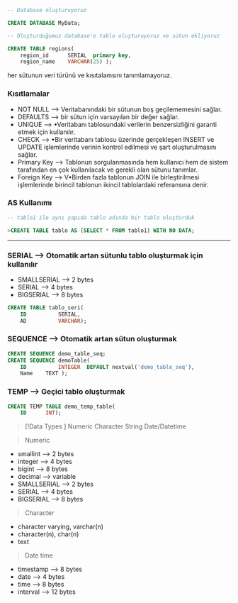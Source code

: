 ``` sql
-- Database oluşturuyoruz

CREATE DATABASE MyData;
```


``` sql
-- Oluşturduğumuz database'e tablo oluşturuyoruz ve sütun ekliyoruz

CREATE TABLE regions( 
	region_id      SERIAL  primary key,       
	region_name    VARCHAR(25) );
```
	
her sütunun veri türünü ve kısıtalamsını tanımlamayoruz. 

### Kısıtlamalar 
- NOT NULL --> Veritabanındaki bir sütunun boş geçilememesini sağlar. 
- DEFAULTS --> bir sütun için varsayılan bir değer sağlar.
- UNIQUE --> •Veritabanı tablosundaki verilerin benzersizliğini garanti etmek için kullanılır.
- CHECK --> •Bir veritabanı tablosu üzerinde gerçekleşen INSERT ve UPDATE işlemlerinde verinin kontrol edilmesi ve şart oluşturulmasını sağlar.
- Primary Key --> Tablonun sorgulanmasında hem kullanıcı hem de sistem tarafından en çok kullanılacak ve gerekli olan sütunu tanımlar.
- Foreign Key --> V•Birden fazla tablonun JOIN ile birleştirilmesi işlemlerinde birincil tablonun ikincil tablolardaki referansına denir.

### AS Kullanımı

``` sql
-- tablo1 ile aynı yapıda tablo adında bir tablo oluşturduk 

>CREATE TABLE tablo AS (SELECT * FROM tablo1) WITH NO DATA;
```
--- 

### SERIAL --> Otomatik artan sütunlu tablo oluşturmak için kullanılır

- SMALLSERIAL --> 2 bytes
- SERIAL            --> 4 bytes
- BIGSERIAL      --> 8 bytes


``` sql
CREATE TABLE tablo_seri(
	ID			SERIAL,
	AD			VARCHAR);
```

### SEQUENCE --> Otomatik artan sütun oluşturmak

``` sql
CREATE SEQUENCE demo_table_seq;
CREATE SEQUENCE demoTable(
	ID 			INTEGER  DEFAULT nextval('demo_table_seq'),
	Name 	TEXT );
```

### TEMP --> Geçici tablo oluşturmak

``` sql
CREATE TEMP TABLE demo_temp_table(
	ID 		INT);
```

> [!Data Types ] 
>Numeric
>Character String
>Date/Datetime


>Numeric 
- smallint --> 2 bytes
- integer --> 4 bytes
- bigint --> 8 bytes 
- decimal --> variable
- SMALLSERIAL --> 2 bytes
- SERIAL            --> 4 bytes
- BIGSERIAL      --> 8 bytes


> Character
- character varying,  varchar(n)
- character(n), char(n)
- text

>Date time
- timestamp --> 8 bytes
- date --> 4 bytes
- time --> 8 bytes
- interval --> 12 bytes

